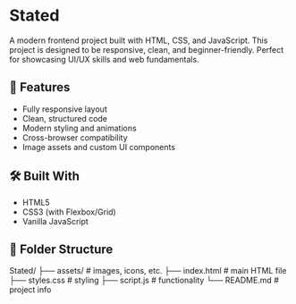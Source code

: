 # Stated

A modern frontend project built with HTML, CSS, and JavaScript. This project is designed to be responsive, clean, and beginner-friendly. Perfect for showcasing UI/UX skills and web fundamentals.

## 🚀 Features

- Fully responsive layout
- Clean, structured code
- Modern styling and animations
- Cross-browser compatibility
- Image assets and custom UI components

## 🛠️ Built With

- HTML5
- CSS3 (with Flexbox/Grid)
- Vanilla JavaScript

## 📁 Folder Structure

Stated/
├── assets/ # images, icons, etc.
├── index.html # main HTML file
├── styles.css # styling
├── script.js # functionality
└── README.md # project info
